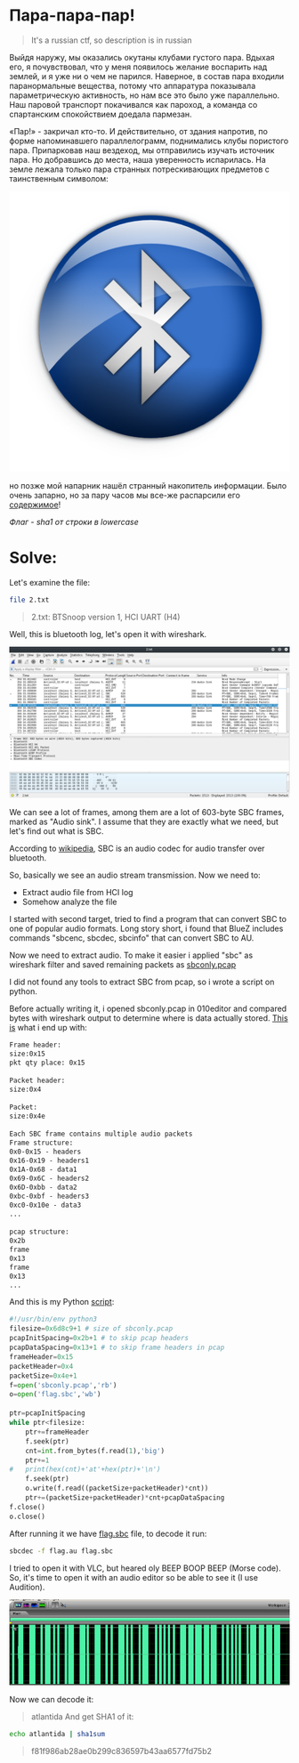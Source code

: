 #   Пара-пара-пар!

> It's a russian ctf, so description is in russian

Выйдя наружу, мы оказались окутаны клубами густого пара. Вдыхая его, я почувствовал, что у меня появилось желание воспарить над землей, и я уже ни о чем не парился.  Наверное, в состав пара входили паранормальные вещества, потому что аппаратура показывала параметрическую активность, но нам все это было уже параллельно. Наш паровой транспорт покачивался как пароход, а команда со спартанским спокойствием доедала пармезан. 

«Пар!» - закричал кто-то.  И действительно, от здания напротив, по форме напоминавшего параллелограмм, поднимались клубы пористого пара. Припарковав наш вездеход, мы отправились изучать источник пара. Но добравшись до места, наша уверенность испарилась. На земле лежала только пара странных потрескивающих предметов с таинственным символом: 

![](./bluetooth.png) 

но позже мой напарник нашёл странный накопитель информации. Было очень запарно, но за пару часов мы все-же распарсили его [содержимое](./2.txt)! 

*Флаг - sha1 от строки в lowercase* 

# Solve:

Let's examine the file:

```Bash
file 2.txt 
``` 

> 2.txt: BTSnoop version 1, HCI UART (H4) 

Well, this is bluetooth log, let's open it with wireshark. 

![](./wireopen.png) 

We can see a lot of frames, among them are a lot of 603-byte SBC frames, marked as "Audio sink". I assume that they are exactly what we need, but let's find out what is SBC. 

According to [wikipedia](https://en.wikipedia.org/wiki/SBC_(codec)), SBC is an audio codec for audio transfer over bluetooth. 

So, basically we see an audio stream transmission. 
Now we need to: 
* Extract audio file from HCI log 
* Somehow analyze the file 

I started with second target, tried to find a program that can convert SBC to one of popular audio formats. Long story short, i found that BlueZ includes commands "sbcenc, sbcdec, sbcinfo" that can convert SBC to AU. 

Now we need to extract audio. To make it easier i applied "sbc" as wireshark filter and saved remaining packets as [sbconly.pcap](./sbconly.pcap) 

I did not found any tools to extract SBC from pcap, so i wrote a script on python. 

Before actually writing it, i opened sbconly.pcap in 010editor and compared bytes with wireshark output to determine where is data actually stored. [This is](./sbcinfo.txt) what i end up with:

```
Frame header:
size:0x15
pkt qty place: 0x15

Packet header:
size:0x4

Packet:
size:0x4e

Each SBC frame contains multiple audio packets 
Frame structure:
0x0-0x15 - headers
0x16-0x19 - headers1
0x1A-0x68 - data1
0x69-0x6C - headers2
0x6D-0xbb - data2
0xbc-0xbf - headers3
0xc0-0x10e - data3
...

pcap structure:
0x2b
frame
0x13
frame
0x13
...
``` 

And this is my Python [script](./parsesbcpcap.py):
```Python
#!/usr/bin/env python3
filesize=0x6d8c9+1 # size of sbconly.pcap
pcapInitSpacing=0x2b+1 # to skip pcap headers
pcapDataSpacing=0x13+1 # to skip frame headers in pcap
frameHeader=0x15 
packetHeader=0x4
packetSize=0x4e+1
f=open('sbconly.pcap','rb')
o=open('flag.sbc','wb')

ptr=pcapInitSpacing
while ptr<filesize:
	ptr+=frameHeader
	f.seek(ptr)
	cnt=int.from_bytes(f.read(1),'big')
	ptr+=1
#	print(hex(cnt)+'at'+hex(ptr)+'\n')
	f.seek(ptr)	
	o.write(f.read((packetSize+packetHeader)*cnt))
	ptr+=(packetSize+packetHeader)*cnt+pcapDataSpacing
f.close()
o.close()
``` 

After running it we have [flag.sbc](./flag.sbc) file, to decode it run: 
```Bash
sbcdec -f flag.au flag.sbc
``` 

I tried to open it with VLC, but heared oly BEEP BOOP BEEP (Morse code). So, it's time to open it with an audio editor so be able to see it (I use Audition). 

![](./morse.png) 

Now we can decode it: 
> atlantida
And get SHA1 of it: 
```Bash
echo atlantida | sha1sum
``` 
> f81f986ab28ae0b299c836597b43aa6577fd75b2
